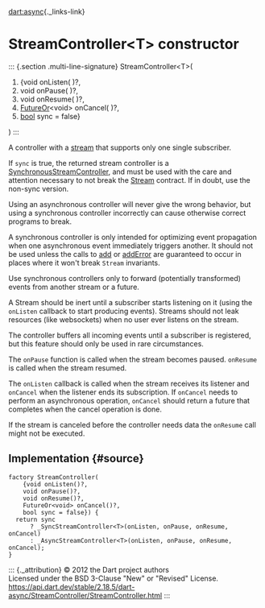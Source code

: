 [dart:async](../../dart-async/dart-async-library){._links-link}

StreamController\<T\> constructor
=================================

::: {.section .multi-line-signature}
StreamController\<T\>(

1.  {void onListen( )?,
2.  void onPause( )?,
3.  void onResume( )?,
4.  [FutureOr](../futureor-class)\<void\> onCancel( )?,
5.  [bool](../../dart-core/bool-class) sync = false}

)
:::

A controller with a [stream](stream) that supports only one single
subscriber.

If `sync` is true, the returned stream controller is a
[SynchronousStreamController](../synchronousstreamcontroller-class), and
must be used with the care and attention necessary to not break the
[Stream](../stream-class) contract. If in doubt, use the non-sync
version.

Using an asynchronous controller will never give the wrong behavior, but
using a synchronous controller incorrectly can cause otherwise correct
programs to break.

A synchronous controller is only intended for optimizing event
propagation when one asynchronous event immediately triggers another. It
should not be used unless the calls to [add](add) or
[addError](adderror) are guaranteed to occur in places where it won\'t
break `Stream` invariants.

Use synchronous controllers only to forward (potentially transformed)
events from another stream or a future.

A Stream should be inert until a subscriber starts listening on it
(using the `onListen` callback to start producing events). Streams
should not leak resources (like websockets) when no user ever listens on
the stream.

The controller buffers all incoming events until a subscriber is
registered, but this feature should only be used in rare circumstances.

The `onPause` function is called when the stream becomes paused.
`onResume` is called when the stream resumed.

The `onListen` callback is called when the stream receives its listener
and `onCancel` when the listener ends its subscription. If `onCancel`
needs to perform an asynchronous operation, `onCancel` should return a
future that completes when the cancel operation is done.

If the stream is canceled before the controller needs data the
`onResume` call might not be executed.

Implementation {#source}
--------------

``` {.language-dart data-language="dart"}
factory StreamController(
    {void onListen()?,
    void onPause()?,
    void onResume()?,
    FutureOr<void> onCancel()?,
    bool sync = false}) {
  return sync
      ? _SyncStreamController<T>(onListen, onPause, onResume, onCancel)
      : _AsyncStreamController<T>(onListen, onPause, onResume, onCancel);
}
```

::: {._attribution}
© 2012 the Dart project authors\
Licensed under the BSD 3-Clause \"New\" or \"Revised\" License.\
<https://api.dart.dev/stable/2.18.5/dart-async/StreamController/StreamController.html>
:::
